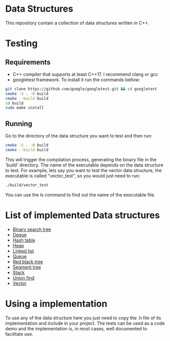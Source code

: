 # Data Structures

This repository contain a collection of data structures written in C++.

# Testing

## Requirements

 - C++ compiler that supports at least C++17. I recommend clang or gcc
 - googletest framework. To install it run the commands bellow:
```bash
git clone https://github.com/google/googletest.git && cd googletest
cmake -S . -B build
cmake --build build
cd build
sudo make install
```
## Running

Go to the directory of the data structure you want to test and then run:
```bash
cmake -S . -B build
cmake --build build
```
This will trigger the compilation process, generating the binary file in the
'build' directory. The name of the executable depends on the data structure to
test. For example, lets say you want to test the vector data structure, the
executable is called "vector_test", so you would just need to run:
```bash
./build/vector_test
```
You can use the ls command to find out the name of the executable file.

# List of implemented Data structures

- [Binary search tree](BinarySearchTree/src/BinarySearchTree.h)
- [Deque](Deque/src/Deque.h)
- [Hash table](HashTable/src/HashTableSeparateChaining.h)
- [Heap](Heap/src/Heap.h)
- [Linked list](LinkedList/src/DoubleLinkedList.h)
- [Queue](Queue/src/Queue.h)
- [Red black tree](RedBlackTree/src/RedBlackTree.h)
- [Segment tree](SegmentTree/src/SegmentTree.h)
- [Stack](Stack/src/Stack.h)
- [Union find](UnionFind/src/UnionFind.h)
- [Vector](Vector/src/Vector.h)

# Using a implementation

To use any of the data structure here you just need to copy the .h file of its
implementation and include in your project. The tests can be used as a code demo
and the implementation is, in most cases, well documented to facilitate use.

